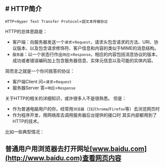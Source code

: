 ## # HTTP简介

`HTTP`=`Hyper Text Transfer Protocol`=`超文本传输协议`

HTTP的总体思路是：

- 客户端：向服务器发送一个`请求`=`Request`，请求头包含请求的方法、URI、协议版本、以及包含请求修饰符、客户信息和内容的类似于MIME的消息结构。
- `服务器`：以一个状态行作出`响应`=`Response`，相应的内容包括消息协议的版本，成功或者错误编码加上包含服务器信息、实体元信息以及可能的实体内容。

简而言之就是一个你问我答的协议：
- 客户端Client 问=`请求`=`Request`
- 服务器Server 答=`响应`=`Response`


关于HTTP的相关的详细知识，或许很多人不是很熟悉。
但是：
- 作为普通电脑用户的你，经常用`浏览器`（`IE`/`Chrome`/`Firefox`等）去浏览网页时
- 作为程序开发，用网络库去调用服务器后台提供的接口时
其实内部都用到了HTTP的技术。


比如一些典型情况：

## 普通用户用浏览器去打开网址[www.baidu.com](http://www.baidu.com)查看网页内容
[](/assets/img/2D3C5583-DE77-4BA8-A128-FCC1218B5FA8.png)


